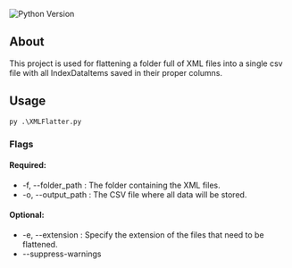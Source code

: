![Python Version](https://img.shields.io/badge/python-3.9%2B-blue)

## About
This project is used for flattening a folder full of XML files into a single csv file with all IndexDataItems saved in their proper columns.

## Usage

```batch
py .\XMLFlatter.py
```

### Flags
#### Required:
- -f, --folder_path : The folder containing the XML files.
- -o, --output_path : The CSV file where all data will be stored.
#### Optional:
- -e, --extension : Specify the extension of the files that need to be flattened.
- --suppress-warnings

